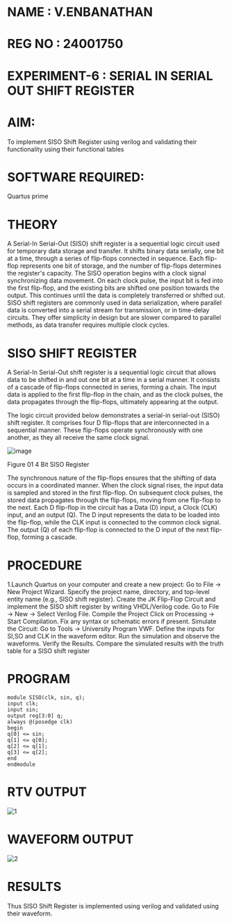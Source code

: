 # NAME : V.ENBANATHAN
# REG NO : 24001750
# EXPERIMENT-6 : SERIAL IN SERIAL OUT SHIFT REGISTER
# AIM:

To implement  SISO Shift Register using verilog and validating their functionality using their functional tables

# SOFTWARE REQUIRED:

Quartus prime

# THEORY
A Serial-In Serial-Out (SISO) shift register is a sequential logic circuit used for temporary data
storage and transfer. It shifts binary data serially, one bit at a time, through a series of flip-flops
connected in sequence. Each flip-flop represents one bit of storage, and the number of flip-flops
determines the register's capacity.
The SISO operation begins with a clock signal synchronizing data movement. On each clock pulse,
the input bit is fed into the first flip-flop, and the existing bits are shifted one position towards the
output. This continues until the data is completely transferred or shifted out.
SISO shift registers are commonly used in data serialization, where parallel data is converted into a
serial stream for transmission, or in time-delay circuits. They offer simplicity in design but are slower
compared to parallel methods, as data transfer requires multiple clock cycles.


# SISO SHIFT REGISTER

A Serial-In Serial-Out shift register is a sequential logic circuit that allows data to be shifted in and out one bit at a time in a serial manner. It consists of a cascade of flip-flops connected in series, forming a chain. The input data is applied to the first flip-flop in the chain, and as the clock pulses, the data propagates through the flip-flops, ultimately appearing at the output.

The logic circuit provided below demonstrates a serial-in serial-out (SISO) shift register. It comprises four D flip-flops that are interconnected in a sequential manner. These flip-flops operate synchronously with one another, as they all receive the same clock signal.

![image](https://github.com/naavaneetha/SERIAL-IN-SERIAL-OUT-SHIFTREGISTER/assets/154305477/e81c4072-37f9-46c6-8145-566764b74c3a)

Figure 01 4 Bit SISO Register

The synchronous nature of the flip-flops ensures that the shifting of data occurs in a coordinated manner. When the clock signal rises, the input data is sampled and stored in the first flip-flop. On subsequent clock pulses, the stored data propagates through the flip-flops, moving from one flip-flop to the next.
Each D flip-flop in the circuit has a Data (D) input, a Clock (CLK) input, and an output (Q). The D input represents the data to be loaded into the flip-flop, while the CLK input is connected to the common clock signal. The output (Q) of each flip-flop is connected to the D input of the next flip-flop, forming a cascade.

# PROCEDURE
1.Launch Quartus on your computer and create a new project: Go to File → New Project Wizard.
Specify the project name, directory, and top-level entity name (e.g., SISO shift register).
Create the JK Flip-Flop Circuit and implement the SISO shift register by writing VHDL/Verilog code.
Go to File → New → Select Verilog File.
Compile the Project Click on Processing → Start Compilation.
Fix any syntax or schematic errors if present.
Simulate the Circuit: Go to Tools → University Program VWF.
Define the inputs for SI,SO and CLK in the waveform editor.
Run the simulation and observe the waveforms.
Verify the Results. Compare the simulated results with the truth table for a SISO shift register


# PROGRAM
```
module SISO(clk, sin, q);
input clk;
input sin;
output reg[3:0] q;
always @(posedge clk)
begin
q[0] <= sin;
q[1] <= q[0];
q[2] <= q[1];
q[3] <= q[2];
end
endmodule
```

# RTV OUTPUT
![1](https://github.com/user-attachments/assets/d915b152-ecf3-48ba-bbf2-2d8c2669df6a)


# WAVEFORM OUTPUT
![2](https://github.com/user-attachments/assets/9ffbcc20-b942-4a18-8bcf-5c0d98ee8bd2)



# RESULTS
Thus SISO Shift Register is implemented using verilog and validated using their waveform.
